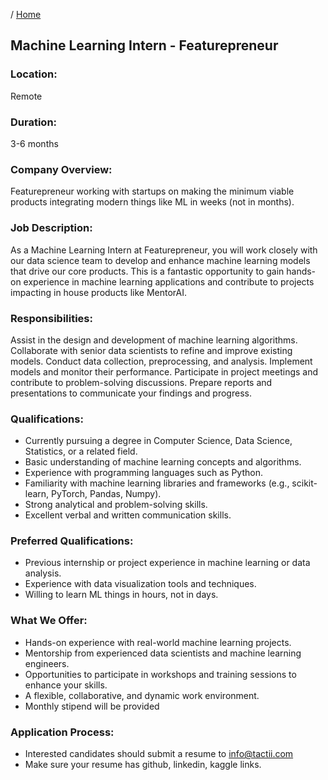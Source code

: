 / [Home](index.md)

## Machine Learning Intern - Featurepreneur


### Location:
Remote

### Duration:
3-6 months

### Company Overview:
Featurepreneur working with startups on making the minimum viable products integrating modern things like ML in weeks (not in months).

### Job Description:
As a Machine Learning Intern at Featurepreneur, you will work closely with our data science team to develop and enhance machine learning models that drive our core products. This is a fantastic opportunity to gain hands-on experience in machine learning applications and contribute to projects impacting in house products like MentorAI.


### Responsibilities:
Assist in the design and development of machine learning algorithms.
Collaborate with senior data scientists to refine and improve existing models.
Conduct data collection, preprocessing, and analysis.
Implement models and monitor their performance.
Participate in project meetings and contribute to problem-solving discussions.
Prepare reports and presentations to communicate your findings and progress.


### Qualifications:
- Currently pursuing a degree in Computer Science, Data Science, Statistics, or a related field.
- Basic understanding of machine learning concepts and algorithms.
- Experience with programming languages such as Python.
- Familiarity with machine learning libraries and frameworks (e.g., scikit-learn, PyTorch, Pandas, Numpy).
- Strong analytical and problem-solving skills.
- Excellent verbal and written communication skills.

### Preferred Qualifications:
- Previous internship or project experience in machine learning or data analysis.
- Experience with data visualization tools and techniques.
- Willing to learn ML things in hours, not in days.


### What We Offer:
- Hands-on experience with real-world machine learning projects.
- Mentorship from experienced data scientists and machine learning engineers.
- Opportunities to participate in workshops and training sessions to enhance your skills.
- A flexible, collaborative, and dynamic work environment.
- Monthly stipend will be provided

### Application Process:
- Interested candidates should submit a resume to info@tactii.com
- Make sure your resume has github, linkedin, kaggle links.



